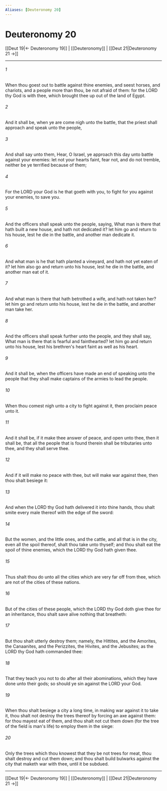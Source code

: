 ```yaml
---
Aliases: [Deuteronomy 20]
---
```

# Deuteronomy 20

[[Deut 19|← Deuteronomy 19]] | [[Deuteronomy]] | [[Deut 21|Deuteronomy 21 →]]
***



###### 1 
When thou goest out to battle against thine enemies, and seest horses, and chariots, and a people more than thou, be not afraid of them: for the LORD thy God is with thee, which brought thee up out of the land of Egypt. 

###### 2 
And it shall be, when ye are come nigh unto the battle, that the priest shall approach and speak unto the people, 

###### 3 
And shall say unto them, Hear, O Israel, ye approach this day unto battle against your enemies: let not your hearts faint, fear not, and do not tremble, neither be ye terrified because of them; 

###### 4 
For the LORD your God is he that goeth with you, to fight for you against your enemies, to save you. 

###### 5 
And the officers shall speak unto the people, saying, What man is there that hath built a new house, and hath not dedicated it? let him go and return to his house, lest he die in the battle, and another man dedicate it. 

###### 6 
And what man is he that hath planted a vineyard, and hath not yet eaten of it? let him also go and return unto his house, lest he die in the battle, and another man eat of it. 

###### 7 
And what man is there that hath betrothed a wife, and hath not taken her? let him go and return unto his house, lest he die in the battle, and another man take her. 

###### 8 
And the officers shall speak further unto the people, and they shall say, What man is there that is fearful and fainthearted? let him go and return unto his house, lest his brethren's heart faint as well as his heart. 

###### 9 
And it shall be, when the officers have made an end of speaking unto the people that they shall make captains of the armies to lead the people. 

###### 10 
When thou comest nigh unto a city to fight against it, then proclaim peace unto it. 

###### 11 
And it shall be, if it make thee answer of peace, and open unto thee, then it shall be, that all the people that is found therein shall be tributaries unto thee, and they shall serve thee. 

###### 12 
And if it will make no peace with thee, but will make war against thee, then thou shalt besiege it: 

###### 13 
And when the LORD thy God hath delivered it into thine hands, thou shalt smite every male thereof with the edge of the sword: 

###### 14 
But the women, and the little ones, and the cattle, and all that is in the city, even all the spoil thereof, shalt thou take unto thyself; and thou shalt eat the spoil of thine enemies, which the LORD thy God hath given thee. 

###### 15 
Thus shalt thou do unto all the cities which are very far off from thee, which are not of the cities of these nations. 

###### 16 
But of the cities of these people, which the LORD thy God doth give thee for an inheritance, thou shalt save alive nothing that breatheth: 

###### 17 
But thou shalt utterly destroy them; namely, the Hittites, and the Amorites, the Canaanites, and the Perizzites, the Hivites, and the Jebusites; as the LORD thy God hath commanded thee: 

###### 18 
That they teach you not to do after all their abominations, which they have done unto their gods; so should ye sin against the LORD your God. 

###### 19 
When thou shalt besiege a city a long time, in making war against it to take it, thou shalt not destroy the trees thereof by forcing an axe against them: for thou mayest eat of them, and thou shalt not cut them down (for the tree of the field is man's life) to employ them in the siege: 

###### 20 
Only the trees which thou knowest that they be not trees for meat, thou shalt destroy and cut them down; and thou shalt build bulwarks against the city that maketh war with thee, until it be subdued.

***
[[Deut 19|← Deuteronomy 19]] | [[Deuteronomy]] | [[Deut 21|Deuteronomy 21 →]]
